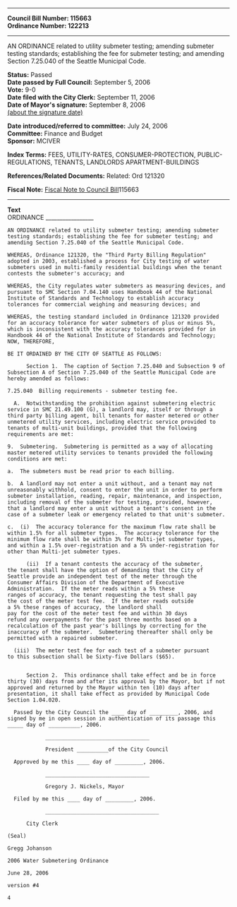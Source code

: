* * * * *  
  
**Council Bill Number: [](#h0)[](#h2)115663**   
**Ordinance Number: 122213**  
  
* * * * *  
  
AN ORDINANCE related to utility submeter testing; amending submeter testing standards; establishing the fee for submeter testing; and amending Section 7.25.040 of the Seattle Municipal Code.  
  
**Status:** Passed   
**Date passed by Full Council:** September 5, 2006   
**Vote:** 9-0   
**Date filed with the City Clerk:** September 11, 2006   
**Date of Mayor's signature:** September 8, 2006   
[(about the signature date)](/~public/approvaldate.htm)   
  
  
**Date introduced/referred to committee:** July 24, 2006   
**Committee:** Finance and Budget   
**Sponsor:** MCIVER   
  
**Index Terms:** FEES, UTILITY-RATES, CONSUMER-PROTECTION, PUBLIC-REGULATIONS, TENANTS, LANDLORDS APARTMENT-BUILDINGS  
  
**References/Related Documents:** Related: Ord 121320  
  
**Fiscal Note:** [Fiscal Note to Council Bill](http://clerk.seattle.gov/~public/fnote/115663.htm)[](#h1)[](#h3)115663  
  
* * * * *  
  
**Text**  
    ORDINANCE _________________  
  
    AN ORDINANCE related to utility submeter testing; amending submeter  
    testing standards; establishing the fee for submeter testing; and  
    amending Section 7.25.040 of the Seattle Municipal Code.  
  
    WHEREAS, Ordinance 121320, the "Third Party Billing Regulation"  
    adopted in 2003, established a process for City testing of water  
    submeters used in multi-family residential buildings when the tenant  
    contests the submeter's accuracy; and  
  
    WHEREAS, the City regulates water submeters as measuring devices, and  
    pursuant to SMC Section 7.04.140 uses Handbook 44 of the National  
    Institute of Standards and Technology to establish accuracy  
    tolerances for commercial weighing and measuring devices; and  
  
    WHEREAS, the testing standard included in Ordinance 121320 provided  
    for an accuracy tolerance for water submeters of plus or minus 5%,  
    which is inconsistent with the accuracy tolerances provided for in  
    Handbook 44 of the National Institute of Standards and Technology;  
    NOW, THEREFORE,  
  
    BE IT ORDAINED BY THE CITY OF SEATTLE AS FOLLOWS:  
  
          Section 1.  The caption of Section 7.25.040 and Subsection 9 of  
    Subsection A of Section 7.25.040 of the Seattle Municipal Code are  
    hereby amended as follows:  
  
    7.25.040  Billing requirements - submeter testing fee.  
  
      A.  Notwithstanding the prohibition against submetering electric  
    service in SMC 21.49.100 (G), a landlord may, itself or through a  
    third party billing agent, bill tenants for master metered or other  
    unmetered utility services, including electric service provided to  
    tenants of multi-unit buildings, provided that the following  
    requirements are met:  
  
    9.  Submetering.  Submetering is permitted as a way of allocating  
    master metered utility services to tenants provided the following  
    conditions are met:  
  
    a.  The submeters must be read prior to each billing.  
  
    b.  A landlord may not enter a unit without, and a tenant may not  
    unreasonably withhold, consent to enter the unit in order to perform  
    submeter installation, reading, repair, maintenance, and inspection,  
    including removal of the submeter for testing, provided, however,  
    that a landlord may enter a unit without a tenant's consent in the  
    case of a submeter leak or emergency related to that unit's submeter.  
  
    c.  (i)  The accuracy tolerance for the maximum flow rate shall be  
    within 1.5% for all submeter types.  The accuracy tolerance for the  
    minimum flow rate shall be within 3% for Multi-jet submeter types,  
    and within a 1.5% over-registration and a 5% under-registration for  
    other than Multi-jet submeter types.  
  
          (ii)  If a tenant contests the accuracy of the submeter,  
    the tenant shall have the option of demanding that the City of  
    Seattle provide an independent test of the meter through the   
    Consumer Affairs Division of the Department of Executive  
    Administration.  If the meter reads within a 5% these  
    ranges of accuracy, the tenant requesting the test shall pay   
    the cost of the meter test fee.  If the meter reads outside  
    a 5% these ranges of accuracy, the landlord shall  
    pay for the cost of the meter test fee and within 30 days  
    refund any overpayments for the past three months based on a  
    recalculation of the past year's billings by correcting for the  
    inaccuracy of the submeter.  Submetering thereafter shall only be  
    permitted with a repaired submeter.  
  
      (iii)  The meter test fee for each test of a submeter pursuant  
    to this subsection shall be Sixty-five Dollars ($65).  
  
  
          Section 2.  This ordinance shall take effect and be in force  
    thirty (30) days from and after its approval by the Mayor, but if not  
    approved and returned by the Mayor within ten (10) days after  
    presentation, it shall take effect as provided by Municipal Code  
    Section 1.04.020.  
  
      Passed by the City Council the ____ day of _________, 2006, and  
    signed by me in open session in authentication of its passage this  
    _____ day of __________, 2006.  
  
                _________________________________  
  
                President __________of the City Council  
  
      Approved by me this ____ day of _________, 2006.  
  
                _________________________________  
  
                Gregory J. Nickels, Mayor  
  
      Filed by me this ____ day of _________, 2006.  
  
                ____________________________________  
  
          City Clerk  
  
    (Seal)  
  
    Gregg Johanson  
  
    2006 Water Submetering Ordinance  
  
    June 28, 2006  
  
    version #4  
  
    4  
